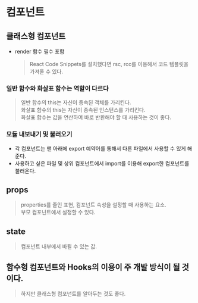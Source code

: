 # 컴포넌트

## 클래스형 컴포넌트

- render 함수 필수 포함
  > React Code Snippets를 설치했다면 rsc, rcc를 이용해서 코드 템플릿을 가져올 수 있다.

### 일반 함수와 화살표 함수는 역할이 다르다

> 일반 함수의 this는 자신이 종속된 객체를 가리킨다.  
> 화살표 함수의 this는 자신이 종속된 인스턴스를 가리킨다.  
> 화살표 함수는 값을 연산하여 바로 반환해야 할 때 사용하는 것이 좋다.

### 모듈 내보내기 및 불러오기

- 각 컴포넌트는 맨 아래에 export 예약어를 통해서 다른 파일에서 사용할 수 있게 해준다.
- 사용하고 싶은 파일 및 상위 컴포넌트에서 import를 이용해 export한 컴포넌트를 불러온다.

## props
> properties를 줄인 표현, 컴포넌트 속성을 설정할 때 사용하는 요소.  
> 부모 컴포넌트에서 설정할 수 있다.  

## state
> 컴포넌트 내부에서 바뀔 수 있는 값.

## 함수형 컴포넌트와 Hooks의 이용이 주 개발 방식이 될 것이다.
> 하지만 클래스형 컴포넌트를 알아두는 것도 좋다.  